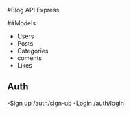 #Blog API Express

##Models
- Users
- Posts
- Categories
- coments
- Likes

## Auth
-Sign up /auth/sign-up
-Login /auth/login